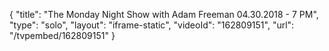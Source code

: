 {
    "title": "The Monday Night Show with Adam Freeman 04.30.2018 - 7 PM",
    "type": "solo",
    "layout": "iframe-static",
    "videoId": "162809151",
    "url": "\/tvpembed\/162809151"
}